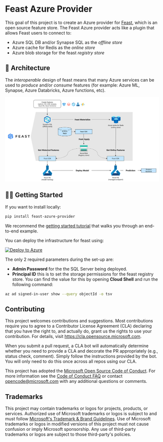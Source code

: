 # Feast Azure Provider

This goal of this project is to create an Azure provider for [Feast](http://feast.dev), which is an open source feature store. The Feast Azure provider acts like a plugin that allows Feast users to connect to:

- Azure SQL DB and/or Synapse SQL as the _offline store_
- Azure cache for Redis as the _online store_
- Azure blob storage for the feast _registry store_

## 📐 Architecture

The _interoperable_ design of feast means that many Azure services can be used to _produce_ and/or _consume_ features (for example: Azure ML, Synapse, Azure Databricks, Azure functions, etc).

![azure provider architecture](media/arch.png)

## 🐱‍👤 Getting Started

If you want to install locally:

```bash
pip install feast-azure-provider
```

We recommend the [getting started tutorial](./tutorial/README.md) that walks you through an end-to-end example.

You can deploy the infrastructure for feast using:

[![Deploy to Azure](https://aka.ms/deploytoazurebutton)](https://portal.azure.com/#create/Microsoft.Template/uri/https%3A%2F%2Fraw.githubusercontent.com%2FAzure%2Ffeast-azure%2Fmain%2Fprovider%2Ftutorial%2Fsetup%2Fazuredeploy.json)

The only 2 required parameters during the set-up are:

- **Admin Password** for the the SQL Server being deployed.
- **Principal ID** this is to set the storage permissions for the feast registry store. You can find the value for this by opening **Cloud Shell** and run the following command:

```bash
az ad signed-in-user show --query objectId -o tsv
```


## Contributing

This project welcomes contributions and suggestions.  Most contributions require you to agree to a
Contributor License Agreement (CLA) declaring that you have the right to, and actually do, grant us
the rights to use your contribution. For details, visit https://cla.opensource.microsoft.com.

When you submit a pull request, a CLA bot will automatically determine whether you need to provide
a CLA and decorate the PR appropriately (e.g., status check, comment). Simply follow the instructions
provided by the bot. You will only need to do this once across all repos using our CLA.

This project has adopted the [Microsoft Open Source Code of Conduct](https://opensource.microsoft.com/codeofconduct/).
For more information see the [Code of Conduct FAQ](https://opensource.microsoft.com/codeofconduct/faq/) or
contact [opencode@microsoft.com](mailto:opencode@microsoft.com) with any additional questions or comments.

## Trademarks

This project may contain trademarks or logos for projects, products, or services. Authorized use of Microsoft 
trademarks or logos is subject to and must follow 
[Microsoft's Trademark & Brand Guidelines](https://www.microsoft.com/en-us/legal/intellectualproperty/trademarks/usage/general).
Use of Microsoft trademarks or logos in modified versions of this project must not cause confusion or imply Microsoft sponsorship.
Any use of third-party trademarks or logos are subject to those third-party's policies.
